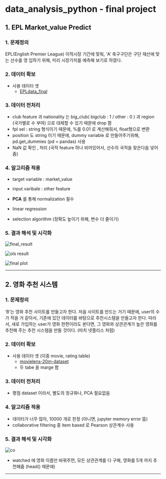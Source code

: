 # data_analysis_python - final project 

## 1. EPL Market_value Predict

### 1. 문제정의
EPL(English Premier League) 이적시장 기간에 맞춰,  ‘A’ 축구구단은 구단 재산에 맞는 선수를 영 입하기 위해, 미리 시장가치를 예측해 보기로 하였다.  

### 2. 데이터 확보
* 사용 데이터 셋
  - [EPLdata_final](https://www.kaggle.com/mauryashubham/english-premier-league-players-dataset/downloads/english-premier-league-players-dataset-201718.zip/1)

### 3. 데이터 전처리
- club feature 과 nationality 는 big_club( bigclub : 1 / other : 0 ) 과 region (국가별로  수 부여) 으로 대체할 수 있기 때문에 drop 함
- fpl sel : string 형식이기 때문에, %를 0.01 로 계산해줘서, float형으로 변환
- position 도 string 이기 때문에, dummy variable 로 만들어주기위해, pd.get_dummies (pd = pandas) 사용
- NaN 값 확인 , 처리 (국적 feature 하나 비어있어서, 선수의 국적을 찾은다음 넣어줌)

### 4. 알고리즘 적용
- target variable : market_value
- input varibale : other feature
- **PCA** 를 통해 normalization 필수

- linear regression
- selection algorithm (정확도 높이기 위해, 변수 더 줄이기)

### 5. 결과 해석 및 시각화

![final_result](https://user-images.githubusercontent.com/46439995/60073761-41e7b380-975c-11e9-9eb8-57ad92a8e6c6.PNG)

![ols result](https://user-images.githubusercontent.com/46439995/60073845-7a878d00-975c-11e9-9965-524604aa2e58.PNG)


![final plot](https://user-images.githubusercontent.com/46439995/60073846-7c515080-975c-11e9-9f37-3cf5ed34cacc.PNG)

--------------------------------------------------------
## 2. 영화 추천 시스템 

### 1. 문제정의
‘B’는 영화 추천 사이트를 만들고자 한다. 처음 사이트를 만드는 거기 때문에, user의 수가 적을 거 같아서, 기존에 있던 데이터를 바탕으로 추천시스템을 만들고자 한다. 따라서, 새로 가입하는 user가 영화 한편이라도 본다면, 그 영화와 상관관계가 높은 영화를 추천해 주는 추천 시스템을 만들 것이다. (마치 넷플리스 처럼) 

### 2. 데이터 확보
* 사용 데이터 셋 (이중 movie, rating table)
  - [movielens-20m-dataset](https://www.kaggle.com/grouplens/movielens-20m-dataset )
  - 두 tabe 을 marge 함

### 3. 데이터 전처리
- 평점 dataset 이라서, 별도의 정규화나, PCA 필요없음

### 4. 알고리즘 적용
- 데이터가 너무 많아, 10000 개로 한정 (아니면, jupyter memory error 뜸)
- collaborative filtering 중 item based 로 Pearson 상관계수 사용


### 5. 결과 해석 및 시각화
![co](https://user-images.githubusercontent.com/46439995/60074444-e0c0df80-975d-11e9-9fe8-cc5588d33460.PNG)

- watched 에 영화 이름만 바꿔주먼, 모든 상관관계를 다 구해, 영화를 5개 까지 추천해줌 (head() 때문에)

-------------------------------------------------------------------------------------------




